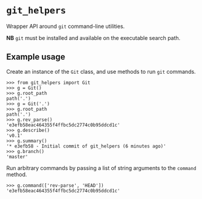 # `git_helpers` #

Wrapper API around `git` command-line utilities.

__NB__ `git` must be installed and available on the executable search path.


## Example usage ##

Create an instance of the `Git` class, and use methods to run `git` commands.

    >>> from git_helpers import Git
    >>> g = Git()
    >>> g.root_path
    path('.')
    >>> g = Git('.')
    >>> g.root_path
    path('.')
    >>> g.rev_parse()
    'e3efb58eac464355f4ffbc5dc2774c0b95ddcd1c'
    >>> g.describe()
    'v0.1'
    >>> g.summary()
    '* e3efb58 - Initial commit of git_helpers (6 minutes ago)'
    >>> g.branch()
    'master'

Run arbitrary commands by passing a list of string arguments to the `command`
method.

    >>> g.command(['rev-parse', 'HEAD'])
    'e3efb58eac464355f4ffbc5dc2774c0b95ddcd1c'
